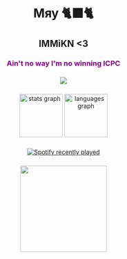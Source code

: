<h1 align="center">Мяу 🐈‍⬛🐈</h1>

###

<h2 align="center">IMMiKN <3</h2>

###

<h3 align="center" style="color: purple;">Ain't no way I'm no winning ICPC</h3>

###

<div align="center">
  <img src="https://visitor-badge.laobi.icu/badge?page_id=TRCMKR.TRCMKR&left_color=black&right_color=black&left_text=cats"  />
</div>

###

<div align="center">
  <img src="https://github-readme-stats.vercel.app/api?username=TRCMKR&hide_title=true&hide_rank=false&show_icons=false&include_all_commits=true&count_private=true&disable_animations=false&theme=github_dark&locale=en&hide_border=true&order=1" height="100" alt="stats graph"  />
  <img src="https://github-readme-stats.vercel.app/api/top-langs?username=TRCMKR&locale=en&hide_title=false&layout=compact&card_width=320&langs_count=5&theme=github_dark&hide_border=true&order=2&custom_title=No_arabic(" height="100" alt="languages graph"  />
</div>

###

<div align="center">
  <a href="https://open.spotify.com/user/9oskli91lx5qpqysplfr32fn6">
    <img src="https://spotify-recently-played-readme.vercel.app/api?user=9oskli91lx5qpqysplfr32fn6&count=10&width=300&unique=true" alt="Spotify recently played"  />
    
  </a>
</div>

###

<div align="center">
  <img height="200" src="https://media.giphy.com/media/IQebREsGFRXmo/giphy.gif"  />
</div>

###

<!--
**TRCMKR/TRCMKR** is a ✨ _special_ ✨ repository because its `README.md` (this file) appears on your GitHub profile.

Here are some ideas to get you started:

- 🔭 I’m currently working on ...
- 🌱 I’m currently learning ...
- 👯 I’m looking to collaborate on ...
- 🤔 I’m looking for help with ...
- 💬 Ask me about ...
- 📫 How to reach me: ...
- 😄 Pronouns: ...
- ⚡ Fun fact: ...
-->
